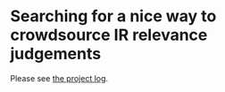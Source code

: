Searching for a nice way to crowdsource IR relevance judgements
===============

Please see [the project log](log.md).

